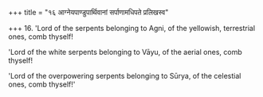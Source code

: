 +++
title = "१६ आग्नेयपाण्डुपार्थिवानां सर्पाणामधिपते प्रलिखस्व"

+++
16. 'Lord of the serpents belonging to Agni, of the yellowish, terrestrial ones, comb thyself!

'Lord of the white serpents belonging to Vāyu, of the aerial ones, comb thyself!

'Lord of the overpowering serpents belonging to Sūrya, of the celestial ones, comb thyself!'
